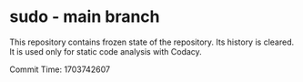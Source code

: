 # sudo - main branch

This repository contains frozen state of the repository.
Its history is cleared. It is used only for static code
analysis with Codacy.

Commit Time: 1703742607